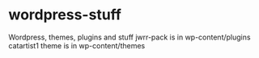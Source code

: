 # wordpress-stuff
Wordpress, themes, plugins and stuff
jwrr-pack is in wp-content/plugins
catartist1 theme is in wp-content/themes


